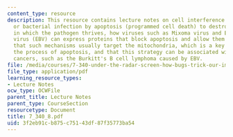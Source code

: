 ```yaml
---
content_type: resource
description: This resource contains lecture notes on cell interference with viral
  or bacterial infection by apoptosis (programmed cell death) to destroy the environment
  in which the pathogen thrives, how viruses such as Mixoma virus and Epstein Barr
  virus (EBV) can express proteins that block apoptosis and allow them to survive,
  that such mechanisms usually target the mitochondria, which is a key organelle in
  the process of apoptosis, and that this strategy can be associated with virally-induced
  cancers, such as the Burkitt's B cell lymphoma caused by EBV.
file: /media/courses/7-340-under-the-radar-screen-how-bugs-trick-our-immune-defenses-spring-2007/3f2eb91cb875c75143df87f35773ba54_7_340_8.pdf
file_type: application/pdf
learning_resource_types:
- Lecture Notes
ocw_type: OCWFile
parent_title: Lecture Notes
parent_type: CourseSection
resourcetype: Document
title: 7_340_8.pdf
uid: 3f2eb91c-b875-c751-43df-87f35773ba54
---
```

